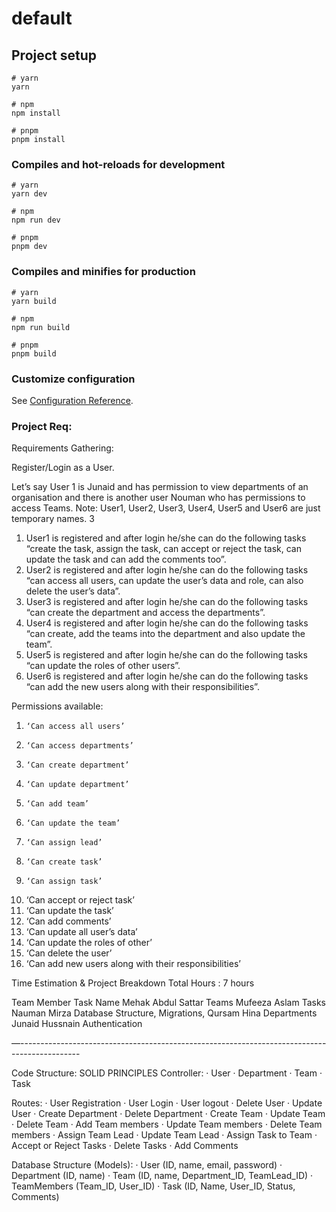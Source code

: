 # default

## Project setup

```
# yarn
yarn

# npm
npm install

# pnpm
pnpm install
```

### Compiles and hot-reloads for development

```
# yarn
yarn dev

# npm
npm run dev

# pnpm
pnpm dev
```

### Compiles and minifies for production

```
# yarn
yarn build

# npm
npm run build

# pnpm
pnpm build
```

### Customize configuration

See [Configuration Reference](https://vitejs.dev/config/).

### Project Req:
Requirements Gathering:

Register/Login as a User.

Let’s say User 1 is Junaid and has permission to view departments of an organisation and there is another user Nouman who has permissions to access Teams.
Note: User1, User2, User3, User4, User5 and User6 are just temporary names. 3
1. User1 is registered and after login he/she can do the following tasks 
“create the task, assign the task, can accept or reject the task, can update the task and can add the comments too”.
2. User2 is registered and after login he/she can do the following tasks 
“can access all users, can update the user’s data and role, can also delete the user’s data”.
3. User3 is registered and after login he/she can do the following tasks 
“can create the department and access the departments”.
4. User4 is registered and after login he/she can do the following tasks 
“can create, add the teams into the department and also update the team”.
5. User5 is registered and after login he/she can do the following tasks 
“can update the roles of other users”.
6. User6 is registered and after login he/she can do the following tasks 
“can add the new users along with their responsibilities”.

Permissions available:
1.     ‘Can access all users’
2.     ‘Can access departments’
3.     ‘Can create department’
4.     ‘Can update department’
5.     ‘Can add team’
6.     ‘Can update the team’
7.     ‘Can assign lead’
8.     ‘Can create task’
9.     ‘Can assign task’
10.  ‘Can accept or reject task’
11.    ‘Can update the task’
12. ‘Can add comments’
13.  ‘Can update all user’s data’
14. ‘Can update the roles of other’
15.  ‘Can delete the user’
16.   ‘Can add new users along with their responsibilities’

Time Estimation & Project Breakdown
Total Hours : 7 hours

Team Member
Task Name
Mehak Abdul Sattar
Teams
Mufeeza Aslam
Tasks
Nauman Mirza
Database Structure, Migrations,
Qursam Hina
Departments 
Junaid Hussnain
Authentication


—---------------------------------------------------------------------------------------------

Code Structure: SOLID PRINCIPLES
Controller:
·        User
·        Department
·        Team
·        Task

Routes:
·        User Registration
·        User Login
·        User logout
·        Delete User
·        Update User
·        Create Department
·        Delete Department
·        Create Team
·        Update Team
·        Delete Team
·        Add Team members
·        Update Team members
·        Delete Team members
·        Assign Team Lead
·        Update Team Lead
·        Assign Task to Team
·        Accept or Reject Tasks
·        Delete Tasks
·        Add Comments
 
Database Structure (Models):
·        User (ID, name, email, password)
·        Department (ID, name)
·        Team (ID, name, Department_ID, TeamLead_ID)
·        TeamMembers (Team_ID, User_ID)
·        Task (ID, Name, User_ID, Status, Comments)


